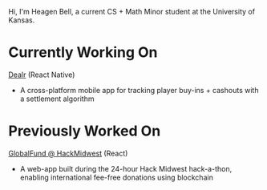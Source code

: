 Hi, I'm Heagen Bell, a current CS + Math Minor student at the University of Kansas.

# Currently Working On

[Dealr](https://github.com/heagenb03/Dealr) (React Native)
  - A cross-platform mobile app for tracking player buy-ins + cashouts with a settlement algorithm 

# Previously Worked On
[GlobalFund @ HackMidwest](https://github.com/heagenb03/GlobalFund-HackMidwest-25) (React)
  - A web-app built during the 24-hour Hack Midwest hack-a-thon, enabling international fee-free donations using blockchain
